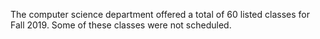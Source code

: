 The computer science department offered a total of 60 listed classes for Fall 2019. Some of these classes were not scheduled.
